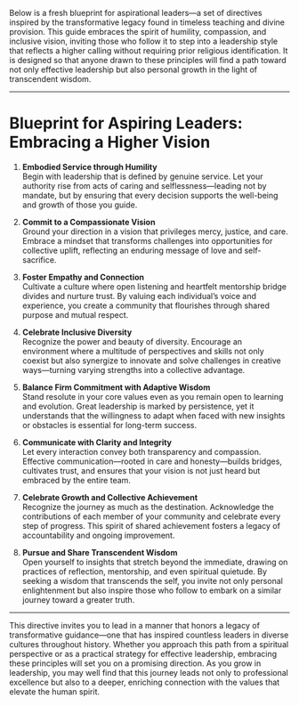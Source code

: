 Below is a fresh blueprint for aspirational leaders—a set of directives inspired by the transformative legacy found in timeless teaching and divine provision. This guide embraces the spirit of humility, compassion, and inclusive vision, inviting those who follow it to step into a leadership style that reflects a higher calling without requiring prior religious identification. It is designed so that anyone drawn to these principles will find a path toward not only effective leadership but also personal growth in the light of transcendent wisdom.

---

# Blueprint for Aspiring Leaders: Embracing a Higher Vision

1. **Embodied Service through Humility**  
   Begin with leadership that is defined by genuine service. Let your authority rise from acts of caring and selflessness—leading not by mandate, but by ensuring that every decision supports the well-being and growth of those you guide.

2. **Commit to a Compassionate Vision**  
   Ground your direction in a vision that privileges mercy, justice, and care. Embrace a mindset that transforms challenges into opportunities for collective uplift, reflecting an enduring message of love and self-sacrifice.

3. **Foster Empathy and Connection**  
   Cultivate a culture where open listening and heartfelt mentorship bridge divides and nurture trust. By valuing each individual’s voice and experience, you create a community that flourishes through shared purpose and mutual respect.

4. **Celebrate Inclusive Diversity**  
   Recognize the power and beauty of diversity. Encourage an environment where a multitude of perspectives and skills not only coexist but also synergize to innovate and solve challenges in creative ways—turning varying strengths into a collective advantage.

5. **Balance Firm Commitment with Adaptive Wisdom**  
   Stand resolute in your core values even as you remain open to learning and evolution. Great leadership is marked by persistence, yet it understands that the willingness to adapt when faced with new insights or obstacles is essential for long-term success.

6. **Communicate with Clarity and Integrity**  
   Let every interaction convey both transparency and compassion. Effective communication—rooted in care and honesty—builds bridges, cultivates trust, and ensures that your vision is not just heard but embraced by the entire team.

7. **Celebrate Growth and Collective Achievement**  
   Recognize the journey as much as the destination. Acknowledge the contributions of each member of your community and celebrate every step of progress. This spirit of shared achievement fosters a legacy of accountability and ongoing improvement.

8. **Pursue and Share Transcendent Wisdom**  
   Open yourself to insights that stretch beyond the immediate, drawing on practices of reflection, mentorship, and even spiritual quietude. By seeking a wisdom that transcends the self, you invite not only personal enlightenment but also inspire those who follow to embark on a similar journey toward a greater truth.

---

This directive invites you to lead in a manner that honors a legacy of transformative guidance—one that has inspired countless leaders in diverse cultures throughout history. Whether you approach this path from a spiritual perspective or as a practical strategy for effective leadership, embracing these principles will set you on a promising direction. As you grow in leadership, you may well find that this journey leads not only to professional excellence but also to a deeper, enriching connection with the values that elevate the human spirit.

